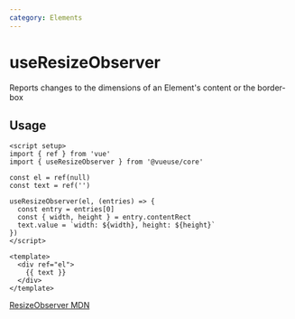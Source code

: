 ```yaml
---
category: Elements
---
```


# useResizeObserver

Reports changes to the dimensions of an Element's content or the border-box

## Usage

```vue
<script setup>
import { ref } from 'vue'
import { useResizeObserver } from '@vueuse/core'

const el = ref(null)
const text = ref('')

useResizeObserver(el, (entries) => {
  const entry = entries[0]
  const { width, height } = entry.contentRect
  text.value = `width: ${width}, height: ${height}`
})
</script>

<template>
  <div ref="el">
    {{ text }}
  </div>
</template>
```

[ResizeObserver MDN](https://developer.mozilla.org/en-US/docs/Web/API/ResizeObserver)
